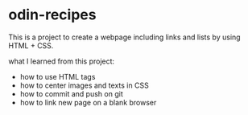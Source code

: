 # odin-recipes

This is a project to create a webpage including links and lists by using HTML + CSS.

what I learned from this project:

- how to use HTML tags
- how to center images and texts in CSS
- how to commit and push on git
- how to link new page on a blank browser

